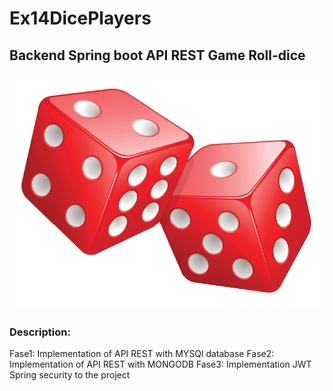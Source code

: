# Ex14DicePlayers
## Backend Spring boot API REST Game Roll-dice

![dices](https://raw.githubusercontent.com/Rituzka/Ex14DicePlayers/main/Assets/dices.png)

### Description:

Fase1: Implementation of API REST with MYSQl database
Fase2: Implementation of API REST with MONGODB
Fase3: Implementation JWT Spring security to the project
